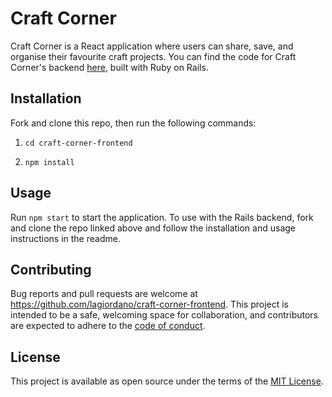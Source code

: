 # Craft Corner 

Craft Corner is a React application where users can share, save, and organise their favourite craft projects. You can find the code for Craft Corner's backend [here](https://github.com/lagiordano/craft-corner-backend), built with Ruby on Rails. 


## Installation 

Fork and clone this repo, then run the following commands: 

1. `cd craft-corner-frontend`

2. `npm install` 


## Usage 

Run `npm start` to start the application. To use with the Rails backend, fork and clone the repo linked above and follow the installation and usage instructions in the readme. 


## Contributing 

Bug reports and pull requests are welcome at https://github.com/lagiordano/craft-corner-frontend. This project is intended to be a safe, welcoming space for collaboration, and contributors are expected to adhere to the [code of conduct](https://github.com/lagiordano/craft-corner-frontend/blob/main/CODE_OF_CONDUCT.md). 


## License 

This project is available as open source under the terms of the [MIT License](https://opensource.org/licenses/MIT).